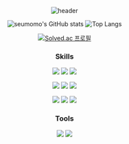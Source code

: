 <div align="center">
  
![header](https://capsule-render.vercel.app/api?type=Cylinder&text=TAEIL%20KIM&color=3FB5FF&fontColor=FFF&animation=twinkling&fontAlignY=55)

![seumomo's GitHub stats](https://github-readme-stats.vercel.app/api?username=seumomo&show_icons=true&theme=react) ![Top Langs](https://github-readme-stats.vercel.app/api/top-langs/?username=seumomo&layout=compact&theme=react) 

[![Solved.ac 프로필](http://mazassumnida.wtf/api/v2/generate_badge?boj=xo0207)](https://solved.ac/xo0207)

### Skills

<img src="https://img.shields.io/badge/html5-E34F26?style=for-the-badge&logo=html5&logoColor=white"> <img src="https://img.shields.io/badge/css3-1572B6?style=for-the-badge&logo=css3&logoColor=white"> <img src="https://img.shields.io/badge/javascript-F7DF1E?style=for-the-badge&logo=javascript&logoColor=black">

<img src="https://img.shields.io/badge/tailwind%20css-06B6D4?style=for-the-badge&logo=tailwindcss&logoColor=white"> <img src="https://img.shields.io/badge/sass-CC6699?style=for-the-badge&logo=sass&logoColor=white"> <img src="https://img.shields.io/badge/react-61DAFB?style=for-the-badge&logo=react&logoColor=black">

<img src="https://img.shields.io/badge/tanstack%20query-FF4154?style=for-the-badge&logo=reactquery&logoColor=white"> <img src="https://img.shields.io/badge/react%20router-CA4245?style=for-the-badge&logo=reactrouter&logoColor=white"> <img src="https://img.shields.io/badge/pocketbase-B8DBE4?style=for-the-badge&logo=pocketbase&logoColor=black">

### Tools

<img src="https://img.shields.io/badge/visualstudio%20code-007ACC?style=for-the-badge&logo=visualstudiocode&logoColor=white"> <img src="https://img.shields.io/badge/discord-5865F2?style=for-the-badge&logo=discord&logoColor=white">

</div>
